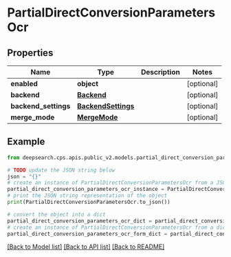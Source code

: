 # PartialDirectConversionParametersOcr


## Properties

Name | Type | Description | Notes
------------ | ------------- | ------------- | -------------
**enabled** | **object** |  | [optional] 
**backend** | [**Backend**](Backend.md) |  | [optional] 
**backend_settings** | [**BackendSettings**](BackendSettings.md) |  | [optional] 
**merge_mode** | [**MergeMode**](MergeMode.md) |  | [optional] 

## Example

```python
from deepsearch.cps.apis.public_v2.models.partial_direct_conversion_parameters_ocr import PartialDirectConversionParametersOcr

# TODO update the JSON string below
json = "{}"
# create an instance of PartialDirectConversionParametersOcr from a JSON string
partial_direct_conversion_parameters_ocr_instance = PartialDirectConversionParametersOcr.from_json(json)
# print the JSON string representation of the object
print(PartialDirectConversionParametersOcr.to_json())

# convert the object into a dict
partial_direct_conversion_parameters_ocr_dict = partial_direct_conversion_parameters_ocr_instance.to_dict()
# create an instance of PartialDirectConversionParametersOcr from a dict
partial_direct_conversion_parameters_ocr_form_dict = partial_direct_conversion_parameters_ocr.from_dict(partial_direct_conversion_parameters_ocr_dict)
```
[[Back to Model list]](../README.md#documentation-for-models) [[Back to API list]](../README.md#documentation-for-api-endpoints) [[Back to README]](../README.md)


